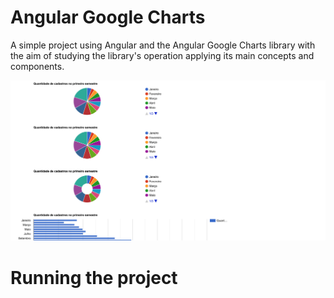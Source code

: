 # Angular Google Charts 

A simple project using Angular and the Angular Google Charts library with the aim of studying the library's operation applying its main concepts and components.

<img src="./assets/print.png">

# Running the project

